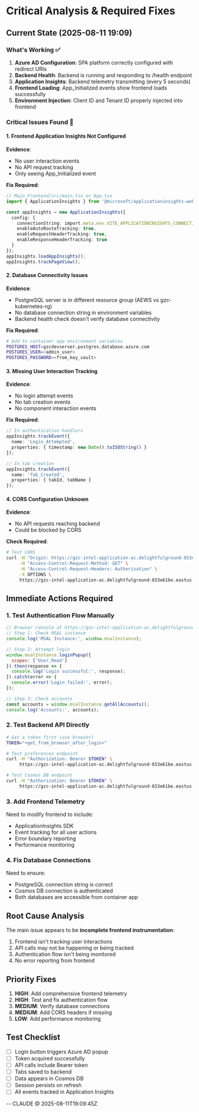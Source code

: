 # Critical Analysis & Required Fixes

## Current State (2025-08-11 19:09)

### What's Working ✅
1. **Azure AD Configuration**: SPA platform correctly configured with redirect URIs
2. **Backend Health**: Backend is running and responding to /health endpoint
3. **Application Insights**: Backend telemetry transmitting (every 5 seconds)
4. **Frontend Loading**: App_Initialized events show frontend loads successfully
5. **Environment Injection**: Client ID and Tenant ID properly injected into frontend

### Critical Issues Found 🚨

#### 1. Frontend Application Insights Not Configured
**Evidence**: 
- No user interaction events
- No API request tracking
- Only seeing App_Initialized event

**Fix Required**:
```typescript
// Main_Frontend/src/main.tsx or App.tsx
import { ApplicationInsights } from '@microsoft/applicationinsights-web';

const appInsights = new ApplicationInsights({
  config: {
    connectionString: import.meta.env.VITE_APPLICATIONINSIGHTS_CONNECTION_STRING,
    enableAutoRouteTracking: true,
    enableRequestHeaderTracking: true,
    enableResponseHeaderTracking: true
  }
});
appInsights.loadAppInsights();
appInsights.trackPageView();
```

#### 2. Database Connectivity Issues
**Evidence**:
- PostgreSQL server is in different resource group (AEWS vs gzc-kubernetes-rg)
- No database connection string in environment variables
- Backend health check doesn't verify database connectivity

**Fix Required**:
```bash
# Add to container app environment variables
POSTGRES_HOST=gzcdevserver.postgres.database.azure.com
POSTGRES_USER=<admin_user>
POSTGRES_PASSWORD=<from_key_vault>
```

#### 3. Missing User Interaction Tracking
**Evidence**:
- No login attempt events
- No tab creation events
- No component interaction events

**Fix Required**:
```typescript
// In authentication handlers
appInsights.trackEvent({
  name: 'Login_Attempted',
  properties: { timestamp: new Date().toISOString() }
});

// In tab creation
appInsights.trackEvent({
  name: 'Tab_Created',
  properties: { tabId, tabName }
});
```

#### 4. CORS Configuration Unknown
**Evidence**:
- No API requests reaching backend
- Could be blocked by CORS

**Check Required**:
```bash
# Test CORS
curl -H "Origin: https://gzc-intel-application-ac.delightfulground-653e61be.eastus.azurecontainerapps.io" \
     -H "Access-Control-Request-Method: GET" \
     -H "Access-Control-Request-Headers: Authorization" \
     -X OPTIONS \
     https://gzc-intel-application-ac.delightfulground-653e61be.eastus.azurecontainerapps.io/api/preferences/health
```

## Immediate Actions Required

### 1. Test Authentication Flow Manually
```javascript
// Browser console at https://gzc-intel-application-ac.delightfulground-653e61be.eastus.azurecontainerapps.io
// Step 1: Check MSAL instance
console.log('MSAL Instance:', window.msalInstance);

// Step 2: Attempt login
window.msalInstance.loginPopup({
  scopes: ['User.Read']
}).then(response => {
  console.log('Login successful:', response);
}).catch(error => {
  console.error('Login failed:', error);
});

// Step 3: Check accounts
const accounts = window.msalInstance.getAllAccounts();
console.log('Accounts:', accounts);
```

### 2. Test Backend API Directly
```bash
# Get a token first (use browser)
TOKEN="<get_from_browser_after_login>"

# Test preferences endpoint
curl -H "Authorization: Bearer $TOKEN" \
     https://gzc-intel-application-ac.delightfulground-653e61be.eastus.azurecontainerapps.io/api/preferences/tabs

# Test Cosmos DB endpoint
curl -H "Authorization: Bearer $TOKEN" \
     https://gzc-intel-application-ac.delightfulground-653e61be.eastus.azurecontainerapps.io/api/cosmos/user-config
```

### 3. Add Frontend Telemetry
Need to modify frontend to include:
- ApplicationInsights SDK
- Event tracking for all user actions
- Error boundary reporting
- Performance monitoring

### 4. Fix Database Connections
Need to ensure:
- PostgreSQL connection string is correct
- Cosmos DB connection is authenticated
- Both databases are accessible from container app

## Root Cause Analysis

The main issue appears to be **incomplete frontend instrumentation**:
1. Frontend isn't tracking user interactions
2. API calls may not be happening or being tracked
3. Authentication flow isn't being monitored
4. No error reporting from frontend

## Priority Fixes

1. **HIGH**: Add comprehensive frontend telemetry
2. **HIGH**: Test and fix authentication flow
3. **MEDIUM**: Verify database connections
4. **MEDIUM**: Add CORS headers if missing
5. **LOW**: Add performance monitoring

## Test Checklist

- [ ] Login button triggers Azure AD popup
- [ ] Token acquired successfully
- [ ] API calls include Bearer token
- [ ] Tabs saved to backend
- [ ] Data appears in Cosmos DB
- [ ] Session persists on refresh
- [ ] All events tracked in Application Insights

-- CLAUDE @ 2025-08-11T19:09:45Z
